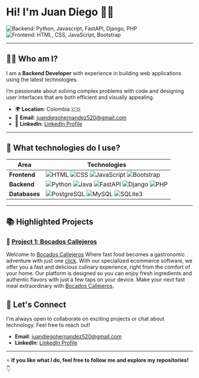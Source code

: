 # **Hi! I'm Juan Diego** 👨‍💻

![Backend: Python, Javascript, FastAPI, Django, PHP](https://img.shields.io/badge/Backend-Python%2C%20Java%2C%20FastAPI%2C%20Django%2C%20PHP-%237159c1)
![Frontend: HTML, CSS, JavaScript, Bootstrap](https://img.shields.io/badge/Frontend-HTML%2C%20CSS%2C%20JavaScript-%238dd6f9)

---

## 🙋‍♂️ **Who am I?**

I am a **Backend Developer** with experience in building web applications using the latest technologies.

I’m passionate about solving complex problems with code and designing user interfaces that are both efficient and visually appealing.

- 🌍 **Location**: Colombia 🇨🇴 
- 📧 **Email**: [juandiegohernandez520@gmail.com](mailto:juandiegohernandez520@gmail.com)
- 💼 **LinkedIn**: [LinkedIn Profile](https://linkedin.com/in/juandiegohernandezg/)

---

## 💼 **What technologies do I use?**

| Area            | Technologies       |
|-----------------|-------------------|
| **Frontend**    | ![HTML](https://img.shields.io/badge/HTML-%23E34F26?logo=html5&logoColor=white) ![CSS](https://img.shields.io/badge/CSS-%231572B6?logo=css3&logoColor=white) ![JavaScript](https://img.shields.io/badge/JavaScript-%23F7DF1E?logo=javascript&logoColor=black) ![Bootstrap](https://img.shields.io/badge/Bootstrap-%237b83be?logo=bootstrap&logoColor=white) | 
| **Backend**     | ![Python](https://img.shields.io/badge/Python-%233776AB?logo=python&logoColor=white) ![Java](https://img.shields.io/badge/Java-%23ED8B00?logo=java&logoColor=white) ![FastAPI](https://img.shields.io/badge/FastAPI-%2300C7B7?logo=fastapi&logoColor=white) ![Django](https://img.shields.io/badge/Django-%23092E20?logo=django&logoColor=white) ![PHP](https://img.shields.io/badge/PHP-%237A86B8?logo=php&logoColor=white) |
| **Databases**   | ![PostgreSQL](https://img.shields.io/badge/PostgreSQL-%23336791?logo=postgresql&logoColor=white) ![MySQL](https://img.shields.io/badge/MySQL-%234479A1?logo=mysql&logoColor=white) ![SQLite3](https://img.shields.io/badge/SQLite-%23003B57?logo=sqlite&logoColor=white) |

---

## 📚 **Highlighted Projects**

### 🚀 [Project 1: Bocados Callejeros](https://github.com/Juandh001/BocadosCallejeros)

Welcome to [Bocados Callejeros](https://BocadosCallejeros.pythonanywhere.com) Where fast food becomes a gastronomic adventure with just one [click](https://BocadosCallejeros.pythonanywhere.com). With our specialized ecommerce software, we offer you a fast and delicious culinary experience, right from the comfort of your home. Our platform is designed so you can enjoy fresh ingredients and authentic flavors with just a few taps on your device. Make your next fast meal extraordinary with [Bocados Callejeros](https://BocadosCallejeros.pythonanywhere.com).

## 🤝 **Let's Connect**

I'm always open to collaborate on exciting projects or chat about technology. Feel free to reach out!

- **Email**: [juandiegohernandez520@gmail.com](mailto:juandiegohernandez520@gmail.com)
- **LinkedIn**: [LinkedIn Profile](https://linkedin.com/in/juandiegohernandezg/t)

---

⭐ **If you like what I do, feel free to follow me and explore my repositories!** 👇
